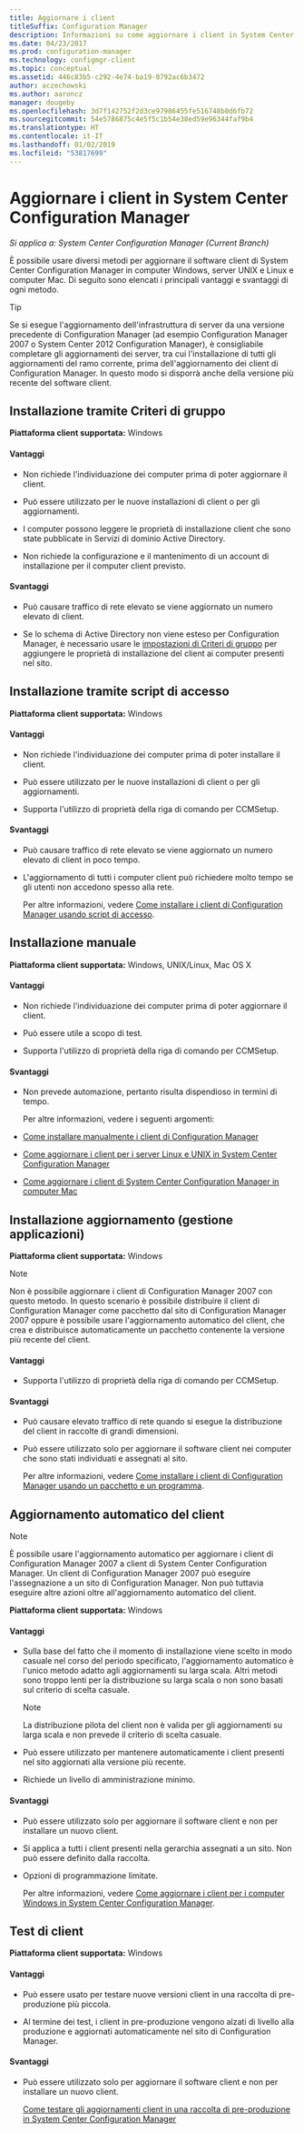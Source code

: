 ```yaml
---
title: Aggiornare i client
titleSuffix: Configuration Manager
description: Informazioni su come aggiornare i client in System Center Configuration Manager.
ms.date: 04/23/2017
ms.prod: configuration-manager
ms.technology: configmgr-client
ms.topic: conceptual
ms.assetid: 446c83b5-c292-4e74-ba19-0792ac6b3472
author: aczechowski
ms.author: aaroncz
manager: dougeby
ms.openlocfilehash: 3d7f142752f2d3ce97986455fe516748b0d6fb72
ms.sourcegitcommit: 54e5786875c4e5f5c1b54e38ed59e96344faf9b4
ms.translationtype: HT
ms.contentlocale: it-IT
ms.lasthandoff: 01/02/2019
ms.locfileid: "53817699"
---
```

# <a name="upgrade-clients-in-system-center-configuration-manager"></a>Aggiornare i client in System Center Configuration Manager

*Si applica a: System Center Configuration Manager (Current Branch)*

È possibile usare diversi metodi per aggiornare il software client di System Center Configuration Manager in computer Windows, server UNIX e Linux e computer Mac. Di seguito sono elencati i principali vantaggi e svantaggi di ogni metodo.  

> [!TIP]  
>  Se si esegue l'aggiornamento dell'infrastruttura di server da una versione precedente di Configuration Manager \(ad esempio Configuration Manager 2007 o System Center 2012 Configuration Manager\), è consigliabile completare gli aggiornamenti dei server, tra cui l'installazione di tutti gli aggiornamenti del ramo corrente, prima dell'aggiornamento dei client di Configuration Manager. In questo modo si disporrà anche della versione più recente del software client.  

## <a name="group-policy-installation"></a>Installazione tramite Criteri di gruppo  
 **Piattaforma client supportata:** Windows  

#### <a name="advantages"></a>Vantaggi  

- Non richiede l'individuazione dei computer prima di poter aggiornare il client.  

- Può essere utilizzato per le nuove installazioni di client o per gli aggiornamenti.  

- I computer possono leggere le proprietà di installazione client che sono state pubblicate in Servizi di dominio Active Directory.  

- Non richiede la configurazione e il mantenimento di un account di installazione per il computer client previsto.  

#### <a name="disadvantages"></a>Svantaggi  

- Può causare traffico di rete elevato se viene aggiornato un numero elevato di client.  

- Se lo schema di Active Directory non viene esteso per Configuration Manager, è necessario usare le [impostazioni di Criteri di gruppo](../../../../core/clients/deploy/deploy-clients-to-windows-computers.md#BKMK_ClientGP) per aggiungere le proprietà di installazione del client ai computer presenti nel sito.  


## <a name="logon-script-installation"></a>Installazione tramite script di accesso  
 **Piattaforma client supportata:** Windows  

#### <a name="advantages"></a>Vantaggi  

- Non richiede l'individuazione dei computer prima di poter installare il client.  

- Può essere utilizzato per le nuove installazioni di client o per gli aggiornamenti.  

- Supporta l'utilizzo di proprietà della riga di comando per CCMSetup.  

#### <a name="disadvantages"></a>Svantaggi  

- Può causare traffico di rete elevato se viene aggiornato un numero elevato di client in poco tempo.  

- L'aggiornamento di tutti i computer client può richiedere molto tempo se gli utenti non accedono spesso alla rete.  

  Per altre informazioni, vedere [Come installare i client di Configuration Manager usando script di accesso](../../../../core/clients/deploy/deploy-clients-to-windows-computers.md#BKMK_ClientLogonScript).  

## <a name="manual-installation"></a>Installazione manuale  
 **Piattaforma client supportata:** Windows, UNIX/Linux, Mac OS X  

#### <a name="advantages"></a>Vantaggi  

- Non richiede l'individuazione dei computer prima di poter aggiornare il client.  

- Può essere utile a scopo di test.  

- Supporta l'utilizzo di proprietà della riga di comando per CCMSetup.  

#### <a name="disadvantages"></a>Svantaggi  

- Non prevede automazione, pertanto risulta dispendioso in termini di tempo.  

  Per altre informazioni, vedere i seguenti argomenti:  

- [Come installare manualmente i client di Configuration Manager](../../../../core/clients/deploy/deploy-clients-to-windows-computers.md#BKMK_Manual)  

- [Come aggiornare i client per i server Linux e UNIX in System Center Configuration Manager](../../../../core/clients/manage/upgrade/upgrade-clients-for-linux-and-unix-servers.md)  

- [Come aggiornare i client di System Center Configuration Manager in computer Mac](../../../../core/clients/manage/upgrade/upgrade-clients-on-mac-computers.md)  

## <a name="upgrade-installation-application-management"></a>Installazione aggiornamento (gestione applicazioni)  
 **Piattaforma client supportata:** Windows  

> [!NOTE]  
>  Non è possibile aggiornare i client di Configuration Manager 2007 con questo metodo. In questo scenario è possibile distribuire il client di Configuration Manager come pacchetto dal sito di Configuration Manager 2007 oppure è possibile usare l'aggiornamento automatico del client, che crea e distribuisce automaticamente un pacchetto contenente la versione più recente del client.  

#### <a name="advantages"></a>Vantaggi  

- Supporta l'utilizzo di proprietà della riga di comando per CCMSetup.  

#### <a name="disadvantages"></a>Svantaggi  

- Può causare elevato traffico di rete quando si esegue la distribuzione del client in raccolte di grandi dimensioni.  

- Può essere utilizzato solo per aggiornare il software client nei computer che sono stati individuati e assegnati al sito.  

  Per altre informazioni, vedere [Come installare i client di Configuration Manager usando un pacchetto e un programma](../../../../core/clients/deploy/deploy-clients-to-windows-computers.md#BKMK_ClientApp).  

## <a name="automatic-client-upgrade"></a>Aggiornamento automatico del client  

> [!NOTE]  
>  È possibile usare l'aggiornamento automatico per aggiornare i client di Configuration Manager 2007 a client di System Center Configuration Manager. Un client di Configuration Manager 2007 può eseguire l'assegnazione a un sito di Configuration Manager. Non può tuttavia eseguire altre azioni oltre all'aggiornamento automatico del client.  

 **Piattaforma client supportata:** Windows  

#### <a name="advantages"></a>Vantaggi  

- Sulla base del fatto che il momento di installazione viene scelto in modo casuale nel corso del periodo specificato, l'aggiornamento automatico è l'unico metodo adatto agli aggiornamenti su larga scala. Altri metodi sono troppo lenti per la distribuzione su larga scala o non sono basati sul criterio di scelta casuale. 

    > [!Note]
    > La distribuzione pilota del client non è valida per gli aggiornamenti su larga scala e non prevede il criterio di scelta casuale.  
- Può essere utilizzato per mantenere automaticamente i client presenti nel sito aggiornati alla versione più recente.  

- Richiede un livello di amministrazione minimo.  

#### <a name="disadvantages"></a>Svantaggi  

- Può essere utilizzato solo per aggiornare il software client e non per installare un nuovo client.  

- Si applica a tutti i client presenti nella gerarchia assegnati a un sito. Non può essere definito dalla raccolta.  

- Opzioni di programmazione limitate.  

  Per altre informazioni, vedere [Come aggiornare i client per i computer Windows in System Center Configuration Manager](../../../../core/clients/manage/upgrade/upgrade-clients-for-windows-computers.md).  

## <a name="client-testing"></a>Test di client  
 **Piattaforma client supportata:** Windows  

#### <a name="advantages"></a>Vantaggi  

- Può essere usato per testare nuove versioni client in una raccolta di pre-produzione più piccola.  

- Al termine dei test, i client in pre-produzione vengono alzati di livello alla produzione e aggiornati automaticamente nel sito di Configuration Manager.  

#### <a name="disadvantages"></a>Svantaggi  

- Può essere utilizzato solo per aggiornare il software client e non per installare un nuovo client.  

  [Come testare gli aggiornamenti client in una raccolta di pre-produzione in System Center Configuration Manager](../../../../core/clients/manage/upgrade/test-client-upgrades.md)  
